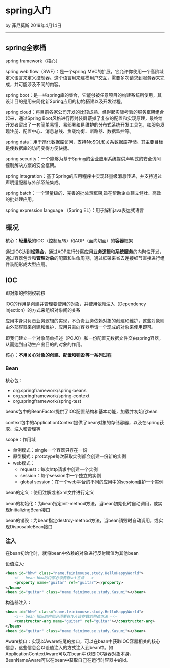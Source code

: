 # spring入门

by 菲尼莫斯 2019年4月14日

---

## spring全家桶

spring framework（核心）

spring web flow（SWF）：是一个spring MVC的扩展，它允许你使用一个高阶域定义语言来定义控制器。这个语言用来建模用户交互，需要多次请求到服务器来完成，并可能涉及不同的内容。

spring boot：是一些spring库的集合，它能够被任意项目的构建系统所使用，其设计目的是用来简化新Spring应用的初始搭建以及开发过程。

spring cloud：将目前各家公司开发的比较成熟、经得起实际考验的服务框架组合起来，通过Spring Boot风格进行再封装屏蔽掉了复杂的配置和实现原理，最终给开发者留出了一套简单易懂、易部署和易维护的分布式系统开发工具包，如服务发现注册、配置中心、消息总线、负载均衡、断路器、数据监控等。

spring data：用于简化数据库访问，支持NoSQL和关系数据库存储。其主要目标是使数据库的访问变得方便快捷。

spring security：一个能够为基于Spring的企业应用系统提供声明式的安全访问控制解决方案的安全框架。

spring integration：基于Spring的应用程序中实现轻量级消息传递，并支持通过声明适配器与外部系统集成。

spring batch：一个轻量级的、完善的批处理框架,旨在帮助企业建立健壮、高效的批处理应用。

spring expression language （Spring EL）：用于解析java表达式语言

## 概况

核心：**轻量级**的IOC（控制反转）和AOP（面向切面）的**容器**框架

通过IOC达到**松耦合**，通过AOP进行分离应用**业务逻辑**和**系统服务**的内聚性开发，通过容器包含和**管理对象**的配置和生命周期，通过框架来省去连接细节直接进行组件装配形成大型应用。

## IOC

即对象的控制权转移

IOC的作用是创建并管理要使用的对象，并使用依赖注入（Dependency Injection）的方式来组织对象间的关系

应用本身只负责业务逻辑的实现，不负责业务依赖对象的创建和维护，这些对象则由外部容器来创建和维护，应用只需向容器申请一个现成的对象来使用即可。

即我们建立一个对象简单描述（POJO）和一份配置元数据文件交由spring容器，从而达到自动生产出目的的对象的作用。

核心：**不用关心对象的创建、配置和销毁等一系列过程**

### Bean

核心包：
* org.springframework/spring-beans
* org.springframework/spring-context
* org.springframework/spring-test

beans包中的BeanFactor提供了IOC配置结构和基本功能，加载并初始化bean

context包中的ApplicationContext提供了bean对象的存储容器，以及在spring获取、注入和管理等

scope：作用域
* 单例模式：single一个容器只存在一份
* 原型模式：prototype每次获取实例都会创建一份新的实例
* web模式：
    * request：每次http请求中创建一个实例
    * session：每个session中一个独立的实例
    * global session：在一个web平台的不同的应用中的session维护一个实例

bean的定义：使用注解或者xml文件进行定义

bean的初始化：为bean指定init-method方法，当bean初始化时自动调用，或实现InitializingBean接口

bean的销毁：为bean指定destroy-method方法，当bean销毁时自动调用，或实现DisposableBean接口

### 注入

在bean初始化时，就将bean中依赖的对象进行反射赋值为其他bean

设值注入:
```xml
<bean id="hhw" class="name.feinimouse.study.HelloHappyWorld">
    <!-- bean hhw的内部必须要有set方法 -->
    <property name="guitar" ref="guitar"></property>
</bean>
<bean id="guitar" class="name.feinimouse.study.Kasumi"></bean>
```

构造器注入：
```xml
<bean id="hhw" class="name.feinimouse.study.HelloHappyWorld">
    <!-- bean hhw的内部必须要有传入该参数的构造方法 -->
    <constructor-arg name="guitar" ref="guitar"></constructor-arg>
</bean>
<bean id="guitar" class="name.feinimouse.study.Kasumi"></bean>
```

Aware接口：实现以Aware结尾的接口，可以在bean中获取IOC容器相关的核心信息，这些信息会以设值注入的方式注入到bean中。如ApplicationContextAware可以在bean中获取IOC容器对象本身，BeanNameAware可以在bean中获取自己在运行时容器中的id。
